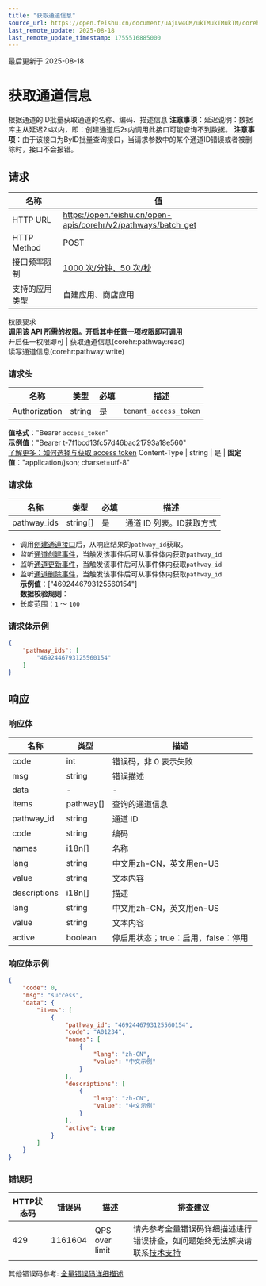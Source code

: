 ```yaml
---
title: "获取通道信息"
source_url: https://open.feishu.cn/document/uAjLw4CM/ukTMukTMukTM/corehr-v2/pathway/batch_get
last_remote_update: 2025-08-18
last_remote_update_timestamp: 1755516885000
---
```

最后更新于 2025-08-18

# 获取通道信息

根据通道的ID批量获取通道的名称、编码、描述信息
**注意事项**：延迟说明：数据库主从延迟2s以内，即：创建通道后2s内调用此接口可能查询不到数据。
**注意事项**：由于该接口为ByID批量查询接口，当请求参数中的某个通道ID错误或者被删除时，接口不会报错。

## 请求
名称 | 值
---|---
HTTP URL | https://open.feishu.cn/open-apis/corehr/v2/pathways/batch_get
HTTP Method | POST
接口频率限制 | [1000 次/分钟、50 次/秒](https://open.feishu.cn/document/ukTMukTMukTM/uUzN04SN3QjL1cDN)
支持的应用类型 | 自建应用、商店应用
权限要求  
            **调用该 API 所需的权限。开启其中任意一项权限即可调用**  
            开启任一权限即可 | 获取通道信息(corehr:pathway:read)  
            读写通道信息(corehr:pathway:write)

### 请求头

名称 | 类型 | 必填 | 描述
--- | --- | --- | ---
Authorization | string | 是 | `tenant_access_token`  
**值格式**："Bearer `access_token`"  
**示例值**："Bearer t-7f1bcd13fc57d46bac21793a18e560"  
[了解更多：如何选择与获取 access token](https://open.feishu.cn/document/uAjLw4CM/ugTN1YjL4UTN24CO1UjN/trouble-shooting/how-to-choose-which-type-of-token-to-use)
Content-Type | string | 是 | **固定值**："application/json; charset=utf-8"

### 请求体

名称 | 类型 | 必填 | 描述
--- | --- | --- | ---
pathway_ids | string\[\] | 是 | 通道 ID 列表。ID获取方式  
- 调用[创建通道接口](/document-mod/index?fullPath=%2FuAjLw4CM%2FukTMukTMukTM%2Fcorehr-v2%2Fpathway%2Fcreate)后，从响应结果的`pathway_id`获取。  
- 监听[通道创建事件](/document-mod/index?fullPath=/uAjLw4CM/ukTMukTMukTM/corehr-v2/pathway/events/created)，当触发该事件后可从事件体内获取`pathway_id`  
- 监听[通道更新事件](/document-mod/index?fullPath=/uAjLw4CM/ukTMukTMukTM/corehr-v2/pathway/events/updated)，当触发该事件后可从事件体内获取`pathway_id`  
- 监听[通道删除事件](/document-mod/index?fullPath=%2FuAjLw4CM%2FukTMukTMukTM%2Fcorehr-v2%2Fpathway%2Fevents%2Fdeleted)，当触发该事件后可从事件体内获取`pathway_id`  
**示例值**：["4692446793125560154"]  
**数据校验规则**：  
- 长度范围：`1` ～ `100`

### 请求体示例
```json
{
    "pathway_ids": [
        "4692446793125560154"
    ]
}
```

## 响应

### 响应体

名称 | 类型 | 描述
--- | --- | ---
code | int | 错误码，非 0 表示失败
msg | string | 错误描述
data | \- | \-
items | pathway\[\] | 查询的通道信息
pathway_id | string | 通道 ID
code | string | 编码
names | i18n\[\] | 名称
lang | string | 中文用zh-CN，英文用en-US
value | string | 文本内容
descriptions | i18n\[\] | 描述
lang | string | 中文用zh-CN，英文用en-US
value | string | 文本内容
active | boolean | 停启用状态；true：启用，false：停用

### 响应体示例
```json
{
    "code": 0,
    "msg": "success",
    "data": {
        "items": [
            {
                "pathway_id": "4692446793125560154",
                "code": "A01234",
                "names": [
                    {
                        "lang": "zh-CN",
                        "value": "中文示例"
                    }
                ],
                "descriptions": [
                    {
                        "lang": "zh-CN",
                        "value": "中文示例"
                    }
                ],
                "active": true
            }
        ]
    }
}
```

### 错误码

HTTP状态码 | 错误码 | 描述 | 排查建议
--- | --- | --- | ---
429 | 1161604 | QPS over limit | 请先参考全量错误码详细描述进行错误排查，如问题始终无法解决请联系[技术支持](https://applink.feishu.cn/TLJpeNdW)

其他错误码参考: [全量错误码详细描述](/document-mod/index?fullPath=%2FuAjLw4CM%2FukTMukTMukTM%2Fcorehr-v2%2Fpathway%2Fpathway-errorcodes)
